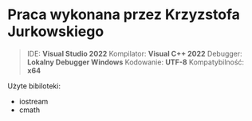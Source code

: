 # **Praca wykonana przez Krzyzstofa Jurkowskiego**

> IDE: **Visual Studio 2022**
> Kompilator: **Visual C++ 2022**
> Debugger: **Lokalny Debugger Windows**
> Kodowanie: **UTF-8**
> Kompatybilność: **x64**

Użyte bibiloteki:

* iostream
* cmath
